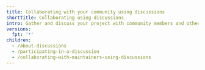 ```yaml
---
title: Collaborating with your community using discussions
shortTitle: Collaborating using discussions
intro: Gather and discuss your project with community members and other maintainers.
versions:
  fpt: '*'
children:
  - /about-discussions
  - /participating-in-a-discussion
  - /collaborating-with-maintainers-using-discussions
---
```


